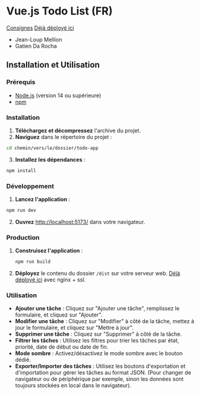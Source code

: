 # Vue.js Todo List (FR)

[Consignes](https://matthieu495.gitlab.io/r4.a.10/section/tp4/)
[Déjà déployé ici](https://todo.jlsquare.fr/)

- Jean-Loup Mellion
- Gatien Da Rocha

## Installation et Utilisation

### Prérequis

- [Node.js](https://nodejs.org/) (version 14 ou supérieure)
- [npm](https://www.npmjs.com/)

### Installation

1. **Téléchargez et décompressez** l'archive du projet.
2. **Naviguez** dans le répertoire du projet :

```bash
cd chemin/vers/le/dossier/todo-app
```

3. **Installez les dépendances** :

```bash
npm install
```

### Développement

1. **Lancez l'application** :

```bash
npm run dev
```

2. **Ouvrez** [http://localhost:5173/](http://localhost:5173/) dans votre navigateur.

### Production

1. **Construisez l'application** :

   ```bash
   npm run build
   ```

2. **Déployez** le contenu du dossier `/dist` sur votre serveur web. [Déjà déployé ici](https://todo.jlsquare.fr/) avec nginx + ssl.

### Utilisation

- **Ajouter une tâche** : Cliquez sur "Ajouter une tâche", remplissez le formulaire, et cliquez sur "Ajouter".
- **Modifier une tâche** : Cliquez sur "Modifier" à côté de la tâche, mettez à jour le formulaire, et cliquez sur "Mettre à jour".
- **Supprimer une tâche** : Cliquez sur "Supprimer" à côté de la tâche.
- **Filtrer les tâches** : Utilisez les filtres pour trier les tâches par état, priorité, date de début ou date de fin.
- **Mode sombre** : Activez/désactivez le mode sombre avec le bouton dédié.
- **Exporter/Importer des tâches** : Utilisez les boutons d'exportation et d'importation pour gérer les tâches au format JSON. (Pour changer de navigateur ou de périphérique par exemple, sinon les données sont toujours stockées en local dans le navigateur).
